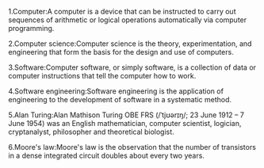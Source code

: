 1.Computer:A computer is a device that can be instructed to carry out sequences of arithmetic or logical operations automatically via computer programming. 

2.Computer science:Computer science is the theory, experimentation, and engineering that form the basis for the design and use of computers.

3.Software:Computer software, or simply software, is a collection of data or computer instructions that tell the computer how to work.

4.Software engineering:Software engineering is the application of engineering to the development of software in a systematic method.

5.Alan Turing:Alan Mathison Turing OBE FRS (/ˈtjʊərɪŋ/; 23 June 1912 – 7 June 1954) was an English mathematician, computer scientist, logician, cryptanalyst, philosopher and theoretical biologist.

6.Moore's law:Moore's law is the observation that the number of transistors in a dense integrated circuit doubles about every two years. 
